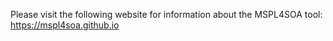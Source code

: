 Please visit the following website for information about the MSPL4SOA tool: https://mspl4soa.github.io
